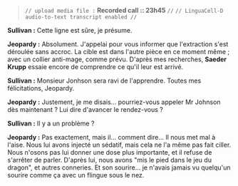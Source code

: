 > `// upload media file :` **Recorded call :: 23h45** `//`
> `// LinguaCell-D audio-to-text transcript enabled //`

**Sullivan :** Cette ligne est sûre, je présume.

**Jeopardy :** Absolument. J'appelai pour vous informer que l'extraction s'est déroulée sans accroc. La cible est dans l'autre pièce en ce moment même ; avec un collier anti-mage, comme prévu. D'après mes recherches, **Saeder Krupp** essaie encore de comprendre ce qu'il leur est arrivé.

**Sullivan :** Monsieur Jonhson sera ravi de l'apprendre. Toutes mes félicitations, Jeopardy. 

**Jeopardy :** Justement, je me disais... pourriez-vous appeler Mr Johnson dès maintenant ? Lui dire d'avancer le rendez-vous ?

**Sullivan :** Il y a un problème ?

**Jeopardy :** Pas exactement, mais il... comment dire... Il nous met mal à l'aise. Nous lui avons injecté un sédatif, mais cela ne l'a même pas fait ciller. Nous n'osons pas lui donner une dose plus importante, et il refuse de s'arrêter de parler. D'après lui, nous avons "mis le pied dans le jeu du dragon", et autres conneries. Et son sourire... je n'avais jamais vu quelqu'un sourire comme ça avec un flingue sous le nez.
